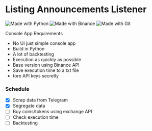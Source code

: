 # Listing Announcements Listener

![Made with Python](https://img.shields.io/badge/python-3670A0?style=for-the-badge&logo=python&logoColor=ffdd54) ![Made with Binance](https://img.shields.io/badge/Binance-FCD535?style=for-the-badge&logo=binance&logoColor=white) ![Made with Git](https://img.shields.io/badge/git-%23F05033.svg?style=for-the-badge&logo=git&logoColor=white)

Console App Requirements

  - No UI just simple console app
  - Build in Python
  - A lot of backtesting
  - Execution as quickly as possible
  - Base version using Binance API
  - Save execution time to a txt file
  - tore API keys secretly
  
### Schedule
- [x] Scrap data from Telegram
- [x] Segregate data
- [ ] Buy coins/tokens using exchange API
- [ ] Check execution time
- [ ] Backtesting
